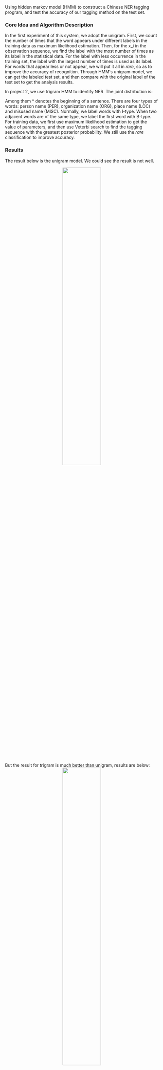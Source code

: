 Using hidden markov model (HMM) to construct a Chinese NER tagging program, and test the accuracy of our tagging method on the test set.

### Core Idea and Algorithm Description
In the first experiment of this system, we adopt the unigram.  First, we count the number of times that the word appears under different labels in the training data as maximum likelihood estimation. Then, for the x_i in the observation sequence, we find the label with the most number of times as its label in the statistical data. For the label with less occurrence in the training set, the label with the largest number of times is used as its label. For words that appear less or not appear, we will put it all in _rare_, so as to improve the accuracy of recognition. Through HMM's unigram model, we can get the labeled test set, and then compare with the original label of the test set to get the analysis results.

In project 2, we use trigram HMM to identify NER. 
The joint distribution is:

Among them * denotes the beginning of a sentence. There are four types of words: person name (PER), organization name (ORG), place name (LOC) and misused name (MISC). Normally, we label words with I-type. When two adjacent words are of the same type, we label the first word with B-type. For training data, we first use maximum likelihood estimation to get the value of parameters, and then use Veterbi search to find the tagging sequence with the greatest posterior probability. We still use the _rare_ classification to improve accuracy.

### Results
The result below is the unigram model. We could see the result is not well. 
<div align=center>
<img src="https://img-blog.csdnimg.cn/2018112010554159.jpg" width=50% height=50% div align=center/> 
</div align>
But the result for trigram is much better than unigram, results are below:
<div align=center>
<img src="https://img-blog.csdnimg.cn/20181120105557671.jpg" width=50% height=50% div align=center/> 
</div align>
Compared with the results of experiment 1, the recognition accuracy of Experiment 2 has been greatly improved, from 22% to 76%. Although the recall rate has not been greatly improved, the F1-Score has been doubled.

Specifically, the number of named entities correctly identified in Experiment 1 and Experiment 2 is basically the same, so the recall rate is similar, but experiment 1 mistook a large number of non-named entities for named entities, resulting in low recognition accuracy, which also reflects the defects of the model used in experiment 1.

In fact, the one-dimensional model used in Experiment 1 only considers the transmission probability of hidden Markov model, does not consider the transition probability between tags, ignores the correlation between the front and back tags in the tag sequence, so the experiment results are poor.

In experiment 2, a trigram hidden Markov model was used to improve the model defects in experiment 1, thus achieving a leap in recognition accuracy.

However, it was noted that the improvement of Experiment 2 did not improve the recall rate, which is the deficiency of the model and needs further study.

### Main Modules and Echnological Processes
Data Description: our original data is ner_train.dat. The data form is two columns per row. The first column is a word in a sentence, and the second column is the annotation of the word. We selected some data from training data as test data and saved it into ner_dev.key.

#### (1) count_freqs.py module:
Used for word count and transfer count.The method parameter is ner_train_rare.dat. The result is saved into ner_rare.counts.
		The results are as follows:
		a. the second mark is WORDTAG:
		13 WORDTAG I-ORG University
		This shows that in training data, University appears 13 times with I-ORG tag.
		b. the second mark is n-GRAM:
		This row data is used to record Count (y), Count (yn-1, yn) and Count (yn-2, yn-1, yn).
		For example:
		3792 2-GRAM O I-ORG
		This is used to record the number of I-ORG after the O tag: 3792
		1586 3-GRAM O I-ORG I-ORG
		The above record shows that the number of combinations of O, I-ORG and I-ORG is 1586.


#### (2) get_output_2.py 
It is our core module, get_output_1.py is simpler than 2, so we only introduce get_output_2.py.
TagRatio method: computing conditional probabilities

TagRatio first reads the previous generated ner_multiTag. counts file and traverses the rows labeled "1-GRAM" and "WORDTAG". tagRecord is used to record the number of occurrences of each tag in the unary grammar, and wordRecord is used to count the number of occurrences of words under a tag. WordCal records the conditional probability of word occurrence when a label is known: WordCal [word] [tag]

Handle method: dividing data into sentences and passing them into Viterbi functions.

Handle reads the data in the verification set ner_dev.dat and adds sentences list in the form of sentences. At the same time, two empty lists of dp_tag and dp_prob equal to sentences are formed to load tags and probabilities respectively. We pass sentences, empty dp_tag and dp_prob in corresponding positions into Viterbi method. Eventually, our sentences, and the corresponding tags and probability will be sent back as return.
Viterbi function: Viterbi algorithm is used to calculate the maximum likelihood labels of each observation sentence.

When the last word in the clause appears in dic, we first determine whether it has recursively reached the starting point. For clauses that are already at the starting point of recursion, we call the CalculateQ method. We find the largest label in all the labels directly. For clauses that are not from the starting point of recursion, we calculate the probability of combination and go down. First level recursion.

When the end of a clause is used to train words that do not appear in our expectations, we use the _rara_set to process them. The following process is exactly similar to the above process.

Run method: control process

First call tagRatio to generate DIC for recording conditional probability, and then call handle to split the test set into sentences and label and probability. Go through sentences again and write the result to the file.

#### （3）multi_tag.py
In the ner_dat, ner_countin the content in ner_train_multiTag.dat, and the example to the data to the data, the change, the name to the number, the number, the name, and the name.

#### （4）eval_ne_tagger.py 
Method for analyzing the  accuracy of experimence. The parameters are the real labels of the test set, and the labels we predict.



